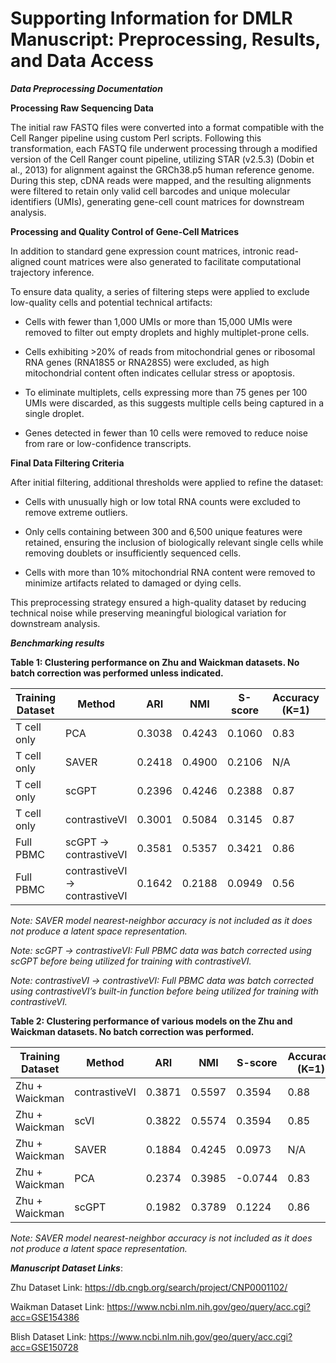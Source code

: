 # Supporting Information for DMLR Manuscript: Preprocessing, Results, and Data Access

***Data Preprocessing Documentation***

**Processing Raw Sequencing Data**

The initial raw FASTQ files were converted into a format compatible with the Cell Ranger pipeline using custom Perl scripts. Following this transformation, each FASTQ file underwent processing through a modified version of the Cell Ranger count pipeline, utilizing STAR (v2.5.3) (Dobin et al., 2013) for alignment against the GRCh38.p5 human reference genome. During this step, cDNA reads were mapped, and the resulting alignments were filtered to retain only valid cell barcodes and unique molecular identifiers (UMIs), generating gene-cell count matrices for downstream analysis.

**Processing and Quality Control of Gene-Cell Matrices**

In addition to standard gene expression count matrices, intronic read-aligned count matrices were also generated to facilitate computational trajectory inference.

To ensure data quality, a series of filtering steps were applied to exclude low-quality cells and potential technical artifacts:

* Cells with fewer than 1,000 UMIs or more than 15,000 UMIs were removed to filter out empty droplets and highly multiplet-prone cells.

* Cells exhibiting >20% of reads from mitochondrial genes or ribosomal RNA genes (RNA18S5 or RNA28S5) were excluded, as high mitochondrial content often indicates cellular stress or apoptosis.

* To eliminate multiplets, cells expressing more than 75 genes per 100 UMIs were discarded, as this suggests multiple cells being captured in a single droplet.

* Genes detected in fewer than 10 cells were removed to reduce noise from rare or low-confidence transcripts.

**Final Data Filtering Criteria**

After initial filtering, additional thresholds were applied to refine the dataset:

* Cells with unusually high or low total RNA counts were excluded to remove extreme outliers.

* Only cells containing between 300 and 6,500 unique features were retained, ensuring the inclusion of biologically relevant single cells while removing doublets or insufficiently sequenced cells.

* Cells with more than 10% mitochondrial RNA content were removed to minimize artifacts related to damaged or dying cells.

This preprocessing strategy ensured a high-quality dataset by reducing technical noise while preserving meaningful biological variation for downstream analysis.


***Benchmarking results***

**Table 1: Clustering performance on Zhu and Waickman datasets. No batch correction was performed unless indicated.**

| **Training Dataset** | **Method** | **ARI** | **NMI** | **S-score** | **Accuracy (K=1)** | **Accuracy (K=5)** |
|-------------|-------------|-------------|-------------|-------------|-------------|-------------|
|  T cell only | PCA  | 0.3038  | 0.4243  | 0.1060  | 0.83  | 0.87  |
|  T cell only | SAVER  | 0.2418  | 0.4900  | 0.2106  | N/A  | N/A  |
|  T cell only | scGPT  | 0.2396  | 0.4246  | 0.2388  | 0.87  | 0.89  |
|  T cell only | contrastiveVI  | 0.3001  | 0.5084  | 0.3145  | 0.87  | 0.89  |
|  Full PBMC | scGPT -> contrastiveVI  | 0.3581  | 0.5357  | 0.3421  | 0.86  | 0.89  |
|  Full PBMC | contrastiveVI -> contrastiveVI | 0.1642  | 0.2188  | 0.0949  | 0.56  | 0.61  |

*Note: SAVER model nearest-neighbor accuracy is not included as it does not produce a latent space representation.*

*Note: scGPT -> contrastiveVI: Full PBMC data was batch corrected using scGPT before being utilized for training with contrastiveVI.*

*Note: contrastiveVI -> contrastiveVI: Full PBMC data was batch corrected using contrastiveVI’s built-in function before being utilized for training with contrastiveVI.*


**Table 2: Clustering performance of various models on the Zhu and Waickman datasets. No batch correction was performed.**

| **Training Dataset** | **Method** | **ARI** | **NMI** | **S-score** | **Accuracy (K=1)** | **Accuracy (K=5)** |
|-------------|-------------|-------------|-------------|-------------|-------------|-------------|
|  Zhu + Waickman | contrastiveVI  | 0.3871  | 0.5597  | 0.3594  | 0.88  | 0.90  |
|  Zhu + Waickman | scVI  | 0.3822  | 0.5574  | 0.3594  | 0.85  | 0.86  |
|  Zhu + Waickman | SAVER  | 0.1884  | 0.4245  | 0.0973  | N/A  | N/A  |
|  Zhu + Waickman | PCA  | 0.2374  | 0.3985  | -0.0744  | 0.83  | 0.87  |
|  Zhu + Waickman | scGPT  | 0.1982  | 0.3789  | 0.1224  | 0.86  | 0.88  |

*Note: SAVER model nearest-neighbor accuracy is not included as it does not produce a latent space representation.*



***Manuscript Dataset Links***:

Zhu Dataset Link:       https://db.cngb.org/search/project/CNP0001102/

Waikman Dataset Link:   https://www.ncbi.nlm.nih.gov/geo/query/acc.cgi?acc=GSE154386

Blish Dataset Link:     https://www.ncbi.nlm.nih.gov/geo/query/acc.cgi?acc=GSE150728
